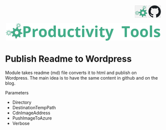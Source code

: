 <!--Category:react,firebase--> 
 <p align="right">
    <a href="http://productivitytools.tech/productivitytools-createsqlserverdatabase/"><img src="Images/Header/ProductivityTools_green_40px_2.png" /><a> 
    <a href="https://github.com/pwujczyk/ProductivityTools.Learning.ReactWithFirebaseAuthWithDb"><img src="Images/Header/Github_border_40px.png" /></a>
</p>
<p align="center">
    <a href="http://http://productivitytools.tech/">
        <img src="Images/Header/LogoTitle_green_500px.png" />
    </a>
</p>


# Publish Readme to Wordpress

Module takes readme (md) file converts it to html and publish on Wordpress. The main idea is to have the same content in github and on the blog.

<!--more-->

Parameters
- Directory
- DestinationTempPath
- CdnImageAddress
- PushImageToAzure
- Verbose
